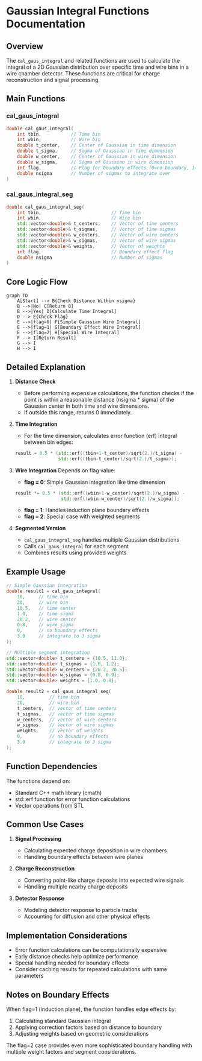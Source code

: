 # Gaussian Integral Functions Documentation

## Overview

The `cal_gaus_integral` and related functions are used to calculate the integral of a 2D Gaussian distribution over specific time and wire bins in a wire chamber detector. These functions are critical for charge reconstruction and signal processing.

## Main Functions

### cal_gaus_integral

```cpp
double cal_gaus_integral(
    int tbin,           // Time bin
    int wbin,           // Wire bin
    double t_center,    // Center of Gaussian in time dimension
    double t_sigma,     // Sigma of Gaussian in time dimension  
    double w_center,    // Center of Gaussian in wire dimension
    double w_sigma,     // Sigma of Gaussian in wire dimension
    int flag,           // Flag for boundary effects (0=no boundary, 1=induction, 2=special)
    double nsigma       // Number of sigmas to integrate over
)
```

### cal_gaus_integral_seg

```cpp
double cal_gaus_integral_seg(
    int tbin,                          // Time bin
    int wbin,                          // Wire bin
    std::vector<double>& t_centers,    // Vector of time centers
    std::vector<double>& t_sigmas,     // Vector of time sigmas
    std::vector<double>& w_centers,    // Vector of wire centers 
    std::vector<double>& w_sigmas,     // Vector of wire sigmas
    std::vector<double>& weights,      // Vector of weights
    int flag,                          // Boundary effect flag
    double nsigma                      // Number of sigmas
)
```

## Core Logic Flow

```mermaid
graph TD
    A[Start] --> B{Check Distance Within nsigma}
    B -->|No| C[Return 0]
    B -->|Yes| D[Calculate Time Integral]
    D --> E{Check Flag}
    E -->|flag=0| F[Simple Gaussian Wire Integral]
    E -->|flag=1| G[Boundary Effect Wire Integral]
    E -->|flag=2| H[Special Wire Integral]
    F --> I[Return Result]
    G --> I
    H --> I
```

## Detailed Explanation

1. **Distance Check**
   - Before performing expensive calculations, the function checks if the point is within a reasonable distance (nsigma * sigma) of the Gaussian center in both time and wire dimensions.
   - If outside this range, returns 0 immediately.

2. **Time Integration** 
   - For the time dimension, calculates error function (erf) integral between bin edges:
   ```cpp
   result = 0.5 * (std::erf((tbin+1-t_center)/sqrt(2.)/t_sigma) - 
                   std::erf((tbin-t_center)/sqrt(2.)/t_sigma));
   ```

3. **Wire Integration**
   Depends on flag value:

   - **flag = 0**: Simple Gaussian integration like time dimension
   ```cpp
   result *= 0.5 * (std::erf((wbin+1-w_center)/sqrt(2.)/w_sigma) -
                    std::erf((wbin-w_center)/sqrt(2.)/w_sigma));
   ```

   - **flag = 1**: Handles induction plane boundary effects
   - **flag = 2**: Special case with weighted segments

4. **Segmented Version**
   - `cal_gaus_integral_seg` handles multiple Gaussian distributions
   - Calls `cal_gaus_integral` for each segment
   - Combines results using provided weights

## Example Usage

```cpp
// Simple Gaussian integration
double result1 = cal_gaus_integral(
    10,     // time bin
    20,     // wire bin
    10.5,   // time center
    1.0,    // time sigma
    20.2,   // wire center
    0.8,    // wire sigma
    0,      // no boundary effects
    3.0     // integrate to 3 sigma
);

// Multiple segment integration
std::vector<double> t_centers = {10.5, 11.0};
std::vector<double> t_sigmas = {1.0, 1.2};
std::vector<double> w_centers = {20.2, 20.5};
std::vector<double> w_sigmas = {0.8, 0.9};
std::vector<double> weights = {1.0, 0.8};

double result2 = cal_gaus_integral_seg(
    10,         // time bin
    20,         // wire bin
    t_centers,  // vector of time centers
    t_sigmas,   // vector of time sigmas 
    w_centers,  // vector of wire centers
    w_sigmas,   // vector of wire sigmas
    weights,    // vector of weights
    0,          // no boundary effects
    3.0         // integrate to 3 sigma
);
```

## Function Dependencies

The functions depend on:
- Standard C++ math library (cmath)
- std::erf function for error function calculations
- Vector operations from STL

## Common Use Cases

1. **Signal Processing**
   - Calculating expected charge deposition in wire chambers
   - Handling boundary effects between wire planes

2. **Charge Reconstruction**
   - Converting point-like charge deposits into expected wire signals
   - Handling multiple nearby charge deposits

3. **Detector Response**
   - Modeling detector response to particle tracks
   - Accounting for diffusion and other physical effects

## Implementation Considerations

- Error function calculations can be computationally expensive
- Early distance checks help optimize performance
- Special handling needed for boundary effects
- Consider caching results for repeated calculations with same parameters

## Notes on Boundary Effects

When flag=1 (induction plane), the function handles edge effects by:
1. Calculating standard Gaussian integral
2. Applying correction factors based on distance to boundary
3. Adjusting weights based on geometric considerations

The flag=2 case provides even more sophisticated boundary handling with multiple weight factors and segment considerations.
